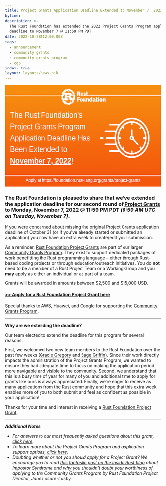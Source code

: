 ```yaml
---
title: Project Grants Application Deadline Extended to November 7, 2022
byline:
description: >-
  The Rust Foundation has extended the 2022 Project Grants Program application
  deadline to November 7 @ 11:59 PM PDT 
date: 2022-10-28T12:00:00Z
tags:
  - announcement
  - community grants
  - community grants program
  - cgp
index: true
layout: layouts/news.njk
---
```

<img width="580" height="326" alt="Orange gradient background with white rust foundation logo up top (letter &quot;R&quot; inside gear icon) with the following white bolded text: &quot;The Project Grants Application Deadline has been extended to November, 7, 2022&quot;. To the right of this text is a white line graphic of a clock speeding by. This section is separated by a white horizonal line. Underneath the line is white text that says &quot;Apply now: https://sky-winds.cloudvent.net/grants/project-grants&quot;" title="Project Grants 2022 Application Deadline Extended to November 7" src="/img/news/2022-10-28-project-grants-deadline-extension/project-grants-deadline.png" />

### **The Rust Foundation is pleased to share that we’ve extended the application deadline for our second round of&nbsp;[<u>Project Grants</u>](https://foundation.rust-lang.org/grants/project-grants/) to Monday, November 7, 2022 @ 11:59 PM PDT&nbsp;*(6:59 AM UTC on Tuesday, November 7)*.**

If you were concerned about missing the original Project Grants application deadline of October 31 (or if you've already started or submitted an application) you now have an extra week to create/edit your submission.

As a reminder, [<u>Rust Foundation Project Grants</u>](https://foundation.rust-lang.org/grants/project-grants/) are part of our larger [<u>Community Grants Program</u>](https://foundation.rust-lang.org/grants/). They exist to support dedicated packages of work benefitting the Rust programming language – either through Rust-based coding projects or through education/outreach initiatives. You do **not** need to be a member of a Rust Project Team or a Working Group and you **may** apply as either an individual or as part of a team.&nbsp;

Grants will be awarded in amounts between $2,500 and $15,000 USD.&nbsp;

#### [**<u>&gt;&gt; Apply for a Rust Foundation Project Grant here</u>**](https://app.smarterselect.com/programs/80957-Rust-Foundation)

Special thanks to AWS, Huawei, and Google for supporting the&nbsp;[<u>Community Grants Program</u>](https://foundation.rust-lang.org/grants/).​​​​​

---

**Why are we extending the deadline?**

Our team elected to extend the deadline for this program for several reasons.

First, we welcomed two new team members to the Rust Foundation over the past few weeks ([<u>Gracie Gregory</u>](https://foundation.rust-lang.org/news/2022-10-06-welcome-gracie-gregory-director-of-communications/) and&nbsp;[<u>Sage Griffi</u>n](__notset__)). Since their work directly impacts the administration of the Project Grants Program, we wanted to ensure they had adequate time to focus on making the application period more navigable and visible to the community. Second, we understand that this is a busy time of year for many of you and additional time to apply for grants like ours is always appreciated. Finally, we’re eager to receive as many applications from the Rust community and hope that this extra week enables more of you to both submit and feel as confident as possible in your application\!&nbsp;

Thanks for your time and interest in receiving a&nbsp;[<u>Rust Foundation Project Grant</u>](https://foundation.rust-lang.org/grants/project-grants/).

---

***Additional Notes***

* *For answers to our most frequently asked questions about this grant, [<u>click here</u>](https://foundation.rust-lang.org/grants-faqs/#project-grants).&nbsp;*
* *To learn more about the Project Grants Program and application support options, [<u>click here</u>](https://foundation.rust-lang.org/grants/project-grants/).&nbsp;*
* *Doubting whether or not you should apply for a Project Grant? We encourage you to read [this fantastic post on the Inside Rust blog](https://blog.rust-lang.org/inside-rust/2022/04/19/imposter-syndrome.html)&nbsp;about Impostor Syndrome and why you shouldn't doubt your worthiness of applying to the Community Grants Program by Rust Foundation Project Director, Jane Losare-Lusby.&nbsp;*